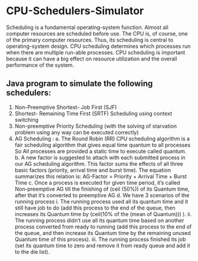 # CPU-Schedulers-Simulator

Scheduling is a fundamental operating-system function. Almost all computer resources are scheduled before use. The CPU is, of course, one of the primary computer resources. Thus, its scheduling is central to operating-system design. CPU scheduling determines which processes run when there are multiple run-able processes. CPU scheduling is important because it can have a big effect on resource utilization and the overall performance of the system.

## Java program to simulate the following schedulers:
  1. Non-Preemptive Shortest- Job First (SJF)
  2. Shortest- Remaining Time First (SRTF) Scheduling using context switching
  3. Non-preemptive Priority Scheduling (with the solving of starvation problem using
  any way can be executed correctly) 
  4. AG Scheduling :
      a. The Round Robin (RR) CPU scheduling algorithm is a fair scheduling algorithm that gives equal time quantum to all processes So All processes are provided a static time to execute called quantum.
      b. A new factor is suggested to attach with each submitted process in our AG scheduling algorithm. This factor sums the effects of all three basic factors (priority, arrival time and burst time). The equation summarizes this relation is: AG-Factor = Priority + Arrival Time + Burst Time
      c. Once a process is executed for given time period, it’s called Non-preemptive AG till the finishing of (ceil (50%)) of its Quantum time, after that it’s converted to preemptive AG
      d. We have 3 scenarios of the running process
          i. The running process used all its quantum time and it still have job to do (add this process to the end of the queue, then increases its Quantum time by (ceil(10% of the (mean of Quantum))) ).
          ii. The running process didn’t use all its quantum time based on another process converted from ready to running (add this process to the end of the queue, and then increase its Quantum time by the remaining unused Quantum time of this process).
          iii. The running process finished its job (set its quantum time to zero and remove it from ready queue and add it to the die list).
